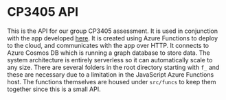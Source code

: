 # CP3405 API

This is the API for our group CP3405 assessment. It is used in conjunction with the app developed [here](https://github.com/FinOCE/cp3405-app). It is created using Azure Functions to deploy to the cloud, and communicates with the app over HTTP. It connects to Azure Cosmos DB which is running a graph database to store data. The system architecture is entirely serverless so it can automatically scale to any size. There are several folders in the root directory starting with `f_` and these are necessary due to a limitation in the JavaScript Azure Functions host. The functions themselves are housed under `src/funcs` to keep them together since this is a small API.
